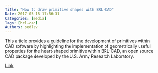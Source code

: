 ```yaml
---
Title: "How to draw primitive shapes with BRL-CAD"
Date: 2017-05-18 17:56:31
Categories: [media]
Tags: [brl-cad]
Authors: sedlav
---
```


This article provides a guideline for the development of primitives within CAD software by highlighting the implementation of geometrically useful properties for the heart-shaped primitive within BRL-CAD, an open source CAD package developed by the U.S. Army Research Laboratory.

[Link](https://opensource.com/article/17/4/primitive-shapes-BRL-CAD)
